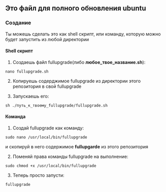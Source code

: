 ## Это файл для полного обновления ubuntu

### Создание
Ты можешь сделать это как shell скрипт, или команду, которую можно будет запустить из любой директории

#### Shell скрипт
1) Создаешь файл fullupgrade(либо **любое_твое_название.sh**): 
```
nano fullupgrade.sh
```

2) Копируешь содерджимое fullupgrade из директории этого репозитория в свой fullupgrade

3) Запускаешь его: 
```
sh ./путь_к_твоему_fullupgrade/fullupgrade.sh
```

#### Команда
1) Создай fullupgrade как команду: 
```
sudo nano /usr/local/bin/fullupgrade
``` 
и скопируй в него содержимое **fullupgarde** из этого репозитория

2) Поменяй права команды fullupgrade на выполнение: 
```
sudo chmod +x /usr/local/bin/fullupgrade
```

3) Теперь просто запусти: 
```
fullupgrade
```